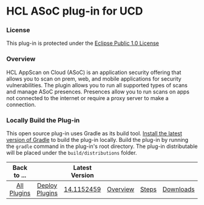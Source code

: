 
# HCL ASoC plug-in for UCD

### License
This plug-in is protected under the [Eclipse Public 1.0 License](http://www.eclipse.org/legal/epl-v10.html)

### Overview
HCL AppScan on Cloud (ASoC) is an application security offering that allows you to scan
on prem, web, and mobile applications for security vulnerabilities. The plugin allows you to 
run all supported types of scans and manage ASoC presences. Presences allow you to run
scans on apps not connected to the internet or require a proxy server to make a connection.


### Locally Build the Plug-in
This open source plug-in uses Gradle as its build tool. [Install the latest version of Gradle](https://gradle.org/install) to build the plug-in locally. Build the plug-in by running the `gradle` command in the plug-in's root directory. The plug-in distributable will be placed under the `build/distributions` folder.

|Back to ...||Latest Version||||
| :---: | :---: | :---: | :---: | :---: | :---: |
|[All Plugins](../../index.md)|[Deploy Plugins](../README.md)|[14.1152459](https://raw.githubusercontent.com/UrbanCode/IBM-UCD-PLUGINS/main/files/ASOC/ucd-HCL-ASoC-UCD-14.1152459.zip)|[Overview](overview.md)|[Steps](steps.md)|[Downloads](downloads.md)|

